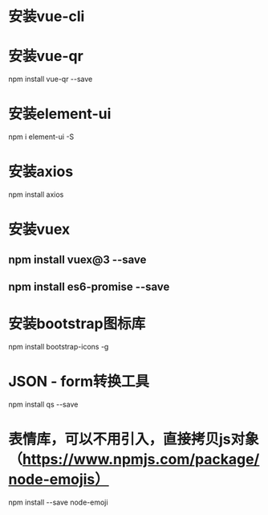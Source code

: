 # 安装vue-cli

# 安装vue-qr
npm install vue-qr --save

# 安装element-ui
npm i element-ui -S  

# 安装axios
npm install axios

# 安装vuex
## npm install vuex@3 --save 
## npm install es6-promise --save

# 安装bootstrap图标库
npm install bootstrap-icons -g

# JSON - form转换工具
npm install qs --save 

# 表情库，可以不用引入，直接拷贝js对象（https://www.npmjs.com/package/node-emojis）
npm install --save node-emoji
